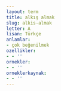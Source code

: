 ```yaml
---
layout: term
title: alkış almak
slug: alkis-almak
letter: A
lisan: Türkçe
anlamlar:
- çok beğenilmek
ozellikler:
- - ''
ornekler:
- - ''
orneklerkaynak:
- - ''
---
```

